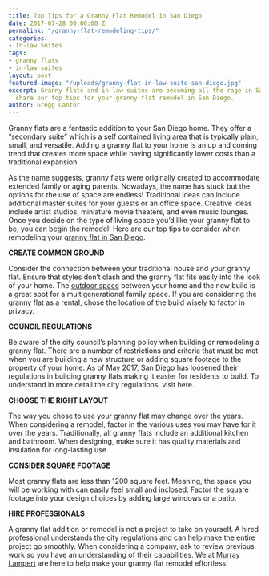 ```yaml
---
title: Top Tips for a Granny Flat Remodel in San Diego
date: 2017-07-28 00:00:00 Z
permalink: "/granny-flat-remodeling-tips/"
categories:
- In-law Suites
tags:
- granny flats
- in-law suites
layout: post
featured-image: "/uploads/granny-flat-in-law-suite-san-diego.jpg"
excerpt: Granny flats and in-law suites are becoming all the rage in San Diego. We
  share our top tips for your granny flat remodel in San Diego.
author: Gregg Cantor
---
```


Granny flats are a fantastic addition to your San Diego home. They offer a “secondary suite” which is a self contained living area that is typically plain, small, and versatile. Adding a granny flat to your home is an up and coming trend that creates more space while having significantly lower costs than a traditional expansion.

As the name suggests, granny flats were originally created to accommodate extended family or aging parents. Nowadays, the name has stuck but the options for the use of space are endless! Traditional ideas can include additional master suites for your guests or an office space. Creative ideas include artist studios, miniature movie theaters, and even music lounges. Once you decide on the type of living space you’d like your granny flat to be, you can begin the remodel! Here are our top tips to consider when remodeling your [granny flat in San Diego](/san-diego-in-law-suites).

**CREATE COMMON GROUND**

Consider the connection between your traditional house and your granny flat. Ensure that styles don’t clash and the granny flat fits easily into the look of your home. The [outdoor space](/san-diego-outdoor-living-space-design) between your home and the new build is a great spot for a multigenerational family space. If you are considering the granny flat as a rental, chose the location of the build wisely to factor in privacy.

**COUNCIL REGULATIONS**

Be aware of the city council’s planning policy when building or remodeling a granny flat. There are a number of restrictions and criteria that must be met when you are building a new structure or adding square footage to the property of your home. As of May 2017, San Diego has loosened their regulations in building granny flats making it easier for residents to build. To understand in more detail the city regulations, visit here.

**CHOOSE THE RIGHT LAYOUT**

The way you chose to use your granny flat may change over the years. When considering a remodel, factor in the various uses you may have for it over the years. Traditionally, all granny flats include an additional kitchen and bathroom. When designing, make sure it has quality materials and insulation for long-lasting use.

**CONSIDER SQUARE FOOTAGE**

Most granny flats are less than 1200 square feet. Meaning, the space you will be working with can easily feel small and inclosed. Factor the square footage into your design choices by adding large windows or a patio.

**HIRE PROFESSIONALS**

A granny flat addition or remodel is not a project to take on yourself. A hired professional understands the city regulations and can help make the entire project go smoothly. When considering a company, ask to review previous work so you have an understanding of their capabilities. We at [Murray Lampert](/) are here to help make your granny flat remodel effortless!
